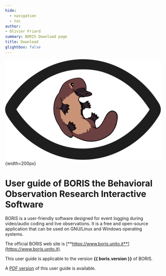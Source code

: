 ```yaml
---
hide:
  - navigation
  - toc
author:
- Olivier Friard
summary: BORIS Download page
title: Download
glightbox: false
---
```



![BORIS logo](images/logo_boris.svg){width=200px}


# User guide of **BORIS** the Behavioral Observation Research Interactive Software

BORIS is a user-friendly software designed for event logging during video/audio coding and live observations.
It is a free and open-source application that can be used on GNU/Linux and Windows operating systems.

The official BORIS web site is [**https://www.boris.unito.it**](https://www.boris.unito.it).

This user guide is applicable to the version **{{ boris.version }}** of BORIS.

A [PDF version](pdf/boris_user_guide.pdf) of this user guide is available.